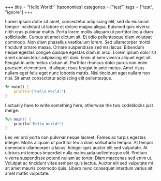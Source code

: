 +++
title = "Hello World!"
[taxonomies]
categories = ["test"]
tags = ["test", "ignore"]
+++

Lorem ipsum dolor sit amet, consectetur adipiscing elit, sed do eiusmod tempor incididunt ut labore et dolore magna aliqua. Euismod quis viverra nibh cras pulvinar mattis. Porta lorem mollis aliquam ut porttitor leo a diam sollicitudin. Cursus sit amet dictum sit. Et odio pellentesque diam volutpat commodo. Non diam phasellus vestibulum lorem. Sed ullamcorper morbi tincidunt ornare massa. Ornare suspendisse sed nisi lacus. Bibendum neque egestas congue quisque egestas diam in arcu. Lorem ipsum dolor sit amet consectetur adipiscing elit duis. Enim ut sem viverra aliquet eget sit. Feugiat in ante metus dictum at. Porttitor rhoncus dolor purus non enim praesent elementum. Id aliquet risus feugiat in ante metus. Amet risus nullam eget felis eget nunc lobortis mattis. Nisl tincidunt eget nullam non nisi. Sit amet consectetur adipiscing elit pellentesque.

```rust
fn main() {
    println!("Hello World!")
}
```

I actually have to write something here, otherwise the two codeblocks just merge. 

```kotlin
fun main() {
    println("Hello World!")
}
```

Leo vel orci porta non pulvinar neque laoreet. Fames ac turpis egestas integer. Mollis aliquam ut porttitor leo a diam sollicitudin tempor. At tempor commodo ullamcorper a lacus. Integer quis auctor elit sed vulputate. At ultrices mi tempus imperdiet nulla malesuada pellentesque elit. Pretium viverra suspendisse potenti nullam ac tortor. Diam maecenas sed enim ut. Volutpat ac tincidunt vitae semper quis lectus. Auctor elit sed vulputate mi sit amet mauris commodo quis. Libero nunc consequat interdum varius sit amet mattis vulputate.
